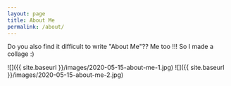 ```yaml
---
layout: page
title: About Me
permalink: /about/
---
```


Do you also find it difficult to write "About Me"?? Me too !!!
So I made a collage :)

![]({{ site.baseurl }}/images/2020-05-15-about-me-1.jpg)
![]({{ site.baseurl }}/images/2020-05-15-about-me-2.jpg)




